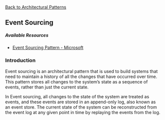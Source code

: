 [Back to Architectural Patterns](08-architectural-patterns.md)

## Event Sourcing

##### Available Resources

- [Event Sourcing Pattern - Microsoft](https://learn.microsoft.com/en-us/azure/architecture/patterns/event-sourcing)

### Introduction

Event sourcing is an architectural pattern that is used to build systems that need to maintain a history of all the changes that have occurred over time. This pattern stores all changes to the system’s state as a sequence of events, rather than just the current state.

In Event sourcing, all changes to the state of the system are treated as events, and these events are stored in an append-only log, also known as an event store. The current state of the system can be reconstructed from the event log at any given point in time by replaying the events from the log.
